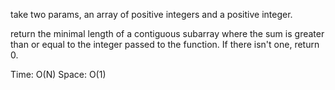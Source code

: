 take two params, an array of positive integers and a positive integer.

return the minimal length of a contiguous subarray where the sum is greater than or equal to the integer passed to the function. If there isn't one, return 0.

Time: O(N)
Space: O(1)